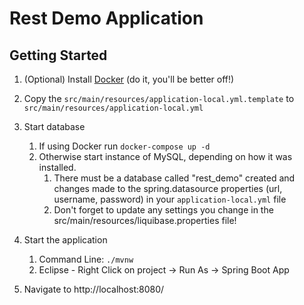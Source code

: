 # Rest Demo Application

## Getting Started

1. (Optional) Install [Docker](https://www.docker.com/) (do it, you'll be better off!) 
1. Copy the `src/main/resources/application-local.yml.template` to `src/main/resources/application-local.yml`
1. Start database
    1. If using Docker run ``docker-compose up -d``
    1. Otherwise start instance of MySQL, depending on how it was installed.
        1. There must be a database called "rest_demo" created and changes made to the spring.datasource properties (url, username, password) in your `application-local.yml` file
        1. Don't forget to update any settings you change in the src/main/resources/liquibase.properties file!  
1. Start the application 
	1. Command Line: `./mvnw`
	1. Eclipse - Right Click on project -> Run As -> Spring Boot App
	
1. Navigate to http://localhost:8080/



